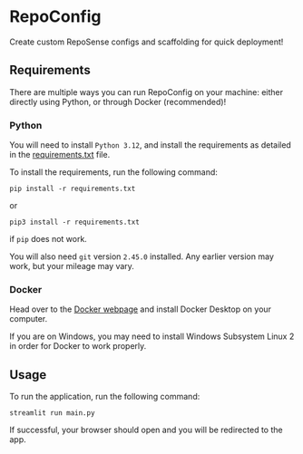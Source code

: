 # RepoConfig

Create custom RepoSense configs and scaffolding for quick deployment!

## Requirements

There are multiple ways you can run RepoConfig on your machine: either directly using Python, or through Docker 
(recommended)!

### Python

You will need to install `Python 3.12`, and install the requirements as detailed in the [requirements.txt](requirements.txt)
file.

To install the requirements, run the following command:

```shell
pip install -r requirements.txt
```

or

```shell
pip3 install -r requirements.txt
```

if `pip` does not work.

You will also need `git` version `2.45.0` installed. Any earlier version may work, but your mileage may vary.

### Docker

Head over to the [Docker webpage](https://www.docker.com/products/docker-desktop/) and install Docker Desktop on your computer.

If you are on Windows, you may need to install Windows Subsystem Linux 2 in order for Docker to work properly.

## Usage

To run the application, run the following command:

```shell
streamlit run main.py
```

If successful, your browser should open and you will be redirected to the app.
